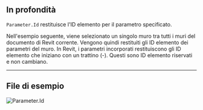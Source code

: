 ## In profondità
`Parameter.Id` restituisce l'ID elemento per il parametro specificato.

Nell'esempio seguente, viene selezionato un singolo muro tra tutti i muri del documento di Revit corrente. Vengono quindi restituiti gli ID elemento dei parametri del muro. In Revit, i parametri incorporati restituiscono gli ID elemento che iniziano con un trattino (-). Questi sono ID elemento riservati e non cambiano.
___
## File di esempio

![Parameter.Id](./Revit.Elements.Parameter.Id_img.jpg)
